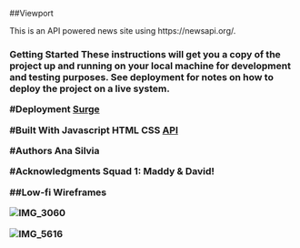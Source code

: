 ##Viewport
<p> This is an API powered news site using https://newsapi.org/.</p>

<h3>Getting Started
These instructions will get you a copy of the project up and running on your local machine for development and testing purposes. See deployment for notes on how to deploy the project on a live system.

#Deployment
[Surge](https://surge.sh/)

#Built With
Javascript
HTML
CSS
[API](https://newsapi.org/)

#Authors
Ana Silvia

#Acknowledgments
Squad 1: Maddy & David!

##Low-fi Wireframes

![IMG_3060](https://user-images.githubusercontent.com/20978259/59401685-89883b80-8d69-11e9-920f-8192f658cf10.JPG)

![IMG_5616](https://user-images.githubusercontent.com/20978259/59401717-a1f85600-8d69-11e9-8536-4108113733b4.JPG)

